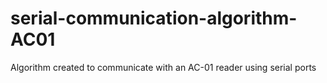 # serial-communication-algorithm-AC01
Algorithm created to communicate with an AC-01 reader using serial ports
